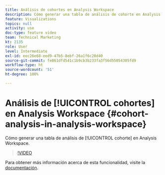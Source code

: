 ```yaml
---
title: Análisis de cohortes en Analysis Workspace
description: Cómo generar una tabla de análisis de cohorte en Analysis Workspace.
feature: Visualizations
topics: null
activity: use
doc-type: feature video
team: Technical Marketing
kt: 2135
role: User
level: Intermediate
exl-id: eec26e68-eed9-47b5-8ebf-26a1f6c28d40
source-git-commit: fe861dfd541c1b9cb3b233fa3f56d55054305fd9
workflow-type: ht
source-wordcount: '51'
ht-degree: 100%

---
```


# Análisis de [!UICONTROL cohortes] en Analysis Workspace {#cohort-analysis-in-analysis-workspace}

Cómo generar una tabla de análisis de [!UICONTROL cohorte] en Analysis Workspace.

>[!VIDEO](https://video.tv.adobe.com/v/23990/?quality=12)

Para obtener más información acerca de esta funcionalidad, visite la [documentación](https://experienceleague.adobe.com/docs/analytics/analyze/analysis-workspace/visualizations/cohort-table/cohort-analysis.html?lang=es).
